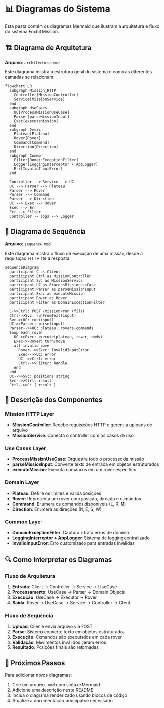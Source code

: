 # 📊 Diagramas do Sistema

Esta pasta contém os diagramas Mermaid que ilustram a arquitetura e fluxo do sistema Foxbit Mission.

## 🏗️ Diagrama de Arquitetura

**Arquivo**: `architecture.mmd`

Este diagrama mostra a estrutura geral do sistema e como as diferentes camadas se relacionam:

```mermaid
flowchart LR
  subgraph Mission_HTTP
    Controller[MissionController]
    Service[MissionService]
  end
  subgraph UseCases
    UC[ProcessMissionUseCase]
    Parser[parseMissionInput]
    Exec[executeMission]
  end
  subgraph Domain
    Plateau[Plateau]
    Rover[Rover]
    Command[Command]
    Direction[Direction]
  end
  subgraph Common
    Filter[DomainExceptionFilter]
    Logger[LoggingInterceptor + AppLogger]
    Err[InvalidInputError]
  end

  Controller --> Service --> UC
  UC --> Parser --> Plateau
  Parser --> Rover
  Parser --> Command
  Parser --> Direction
  UC --> Exec --> Rover
  Exec --> Err
  Err --> Filter
  Controller -- logs --> Logger
```

## 🔄 Diagrama de Sequência

**Arquivo**: `sequence.mmd`

Este diagrama mostra o fluxo de execução de uma missão, desde a requisição HTTP até a resposta:

```mermaid
sequenceDiagram
  participant C as Client
  participant Ctrl as MissionController
  participant Svc as MissionService
  participant UC as ProcessMissionUseCase
  participant Parser as parseMissionInput
  participant Exec as executeMission
  participant Rover as Rover
  participant Filter as DomainExceptionFilter

  C->>Ctrl: POST /mission/run (file)
  Ctrl->>Svc: runFromText(input)
  Svc->>UC: run(input)
  UC->>Parser: parse(input)
  Parser-->>UC: plateau, rovers+commands
  loop each rover
    UC->>Exec: execute(plateau, rover, cmds)
    Exec->>Rover: turn/move
    alt invalid move
      Rover-->>Exec: InvalidInputError
      Exec-->>UC: error
      UC-->>Ctrl: error
      Ctrl-->>Filter: handle
    end
  end
  UC-->>Svc: positions string
  Svc-->>Ctrl: result
  Ctrl-->>C: { result }
```

## 📝 Descrição dos Componentes

### Mission HTTP Layer
- **MissionController**: Recebe requisições HTTP e gerencia uploads de arquivo
- **MissionService**: Conecta o controller com os casos de uso

### Use Cases Layer
- **ProcessMissionUseCase**: Orquestra todo o processo da missão
- **parseMissionInput**: Converte texto de entrada em objetos estruturados
- **executeMission**: Executa comandos em um rover específico

### Domain Layer
- **Plateau**: Define os limites e valida posições
- **Rover**: Representa um rover com posição, direção e comandos
- **Command**: Enumera os comandos disponíveis (L, R, M)
- **Direction**: Enumera as direções (N, E, S, W)

### Common Layer
- **DomainExceptionFilter**: Captura e trata erros de domínio
- **LoggingInterceptor + AppLogger**: Sistema de logging centralizado
- **InvalidInputError**: Erro customizado para entradas inválidas

## 🔍 Como Interpretar os Diagramas

### Fluxo de Arquitetura
1. **Entrada**: Client → Controller → Service → UseCase
2. **Processamento**: UseCase → Parser → Domain Objects
3. **Execução**: UseCase → Executor → Rover
4. **Saída**: Rover → UseCase → Service → Controller → Client

### Fluxo de Sequência
1. **Upload**: Cliente envia arquivo via POST
2. **Parse**: Sistema converte texto em objetos estruturados
3. **Execução**: Comandos são executados em cada rover
4. **Validação**: Movimentos inválidos geram erros
5. **Resultado**: Posições finais são retornadas

## 🚀 Próximos Passos

Para adicionar novos diagramas:
1. Crie um arquivo `.mmd` com sintaxe Mermaid
2. Adicione uma descrição neste README
3. Inclua o diagrama renderizado usando blocos de código
4. Atualize a documentação principal se necessário 
